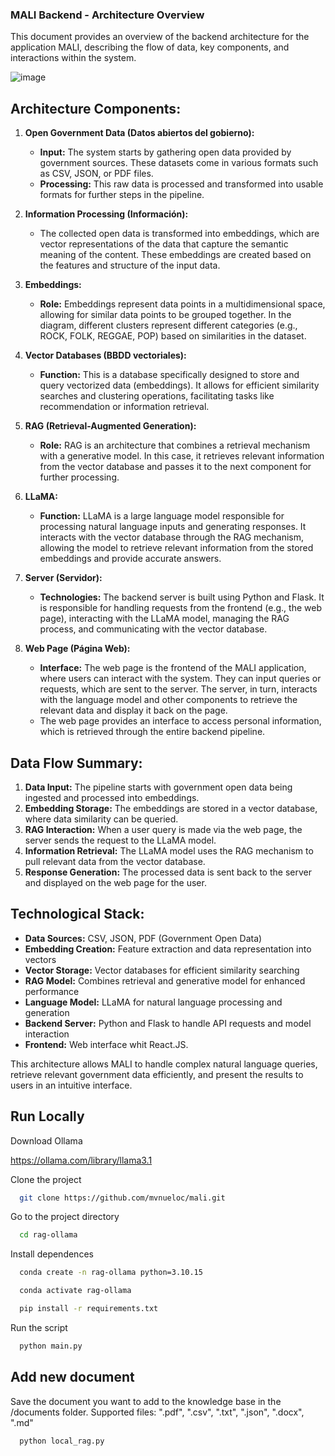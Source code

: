 ### MALI Backend - Architecture Overview

This document provides an overview of the backend architecture for the application MALI, describing the flow of data, key components, and interactions within the system.

![image](https://github.com/user-attachments/assets/25340607-1860-4c77-904a-cccc4ace36b5)

## **Architecture Components:**

1. **Open Government Data (Datos abiertos del gobierno):**
   - **Input:** The system starts by gathering open data provided by government sources. These datasets come in various formats such as CSV, JSON, or PDF files.
   - **Processing:** This raw data is processed and transformed into usable formats for further steps in the pipeline.

2. **Information Processing (Información):**
   - The collected open data is transformed into embeddings, which are vector representations of the data that capture the semantic meaning of the content. These embeddings are created based on the features and structure of the input data.

3. **Embeddings:**
   - **Role:** Embeddings represent data points in a multidimensional space, allowing for similar data points to be grouped together. In the diagram, different clusters represent different categories (e.g., ROCK, FOLK, REGGAE, POP) based on similarities in the dataset.

4. **Vector Databases (BBDD vectoriales):**
   - **Function:** This is a database specifically designed to store and query vectorized data (embeddings). It allows for efficient similarity searches and clustering operations, facilitating tasks like recommendation or information retrieval.
   
5. **RAG (Retrieval-Augmented Generation):**
   - **Role:** RAG is an architecture that combines a retrieval mechanism with a generative model. In this case, it retrieves relevant information from the vector database and passes it to the next component for further processing.
   
6. **LLaMA:**
   - **Function:** LLaMA is a large language model responsible for processing natural language inputs and generating responses. It interacts with the vector database through the RAG mechanism, allowing the model to retrieve relevant information from the stored embeddings and provide accurate answers.
   
7. **Server (Servidor):**
   - **Technologies:** The backend server is built using Python and Flask. It is responsible for handling requests from the frontend (e.g., the web page), interacting with the LLaMA model, managing the RAG process, and communicating with the vector database.
   
8. **Web Page (Página Web):**
   - **Interface:** The web page is the frontend of the MALI application, where users can interact with the system. They can input queries or requests, which are sent to the server. The server, in turn, interacts with the language model and other components to retrieve the relevant data and display it back on the page.
   - The web page provides an interface to access personal information, which is retrieved through the entire backend pipeline.

## **Data Flow Summary:**

1. **Data Input:** The pipeline starts with government open data being ingested and processed into embeddings.
2. **Embedding Storage:** The embeddings are stored in a vector database, where data similarity can be queried.
3. **RAG Interaction:** When a user query is made via the web page, the server sends the request to the LLaMA model.
4. **Information Retrieval:** The LLaMA model uses the RAG mechanism to pull relevant data from the vector database.
5. **Response Generation:** The processed data is sent back to the server and displayed on the web page for the user.

## **Technological Stack:**

- **Data Sources:** CSV, JSON, PDF (Government Open Data)
- **Embedding Creation:** Feature extraction and data representation into vectors
- **Vector Storage:** Vector databases for efficient similarity searching
- **RAG Model:** Combines retrieval and generative model for enhanced performance
- **Language Model:** LLaMA for natural language processing and generation
- **Backend Server:** Python and Flask to handle API requests and model interaction
- **Frontend:** Web interface whit React.JS.

This architecture allows MALI to handle complex natural language queries, retrieve relevant government data efficiently, and present the results to users in an intuitive interface.

## Run Locally

Download Ollama

https://ollama.com/library/llama3.1

Clone the project

```bash
  git clone https://github.com/mvnueloc/mali.git
```

Go to the project directory

```bash
  cd rag-ollama
```

Install dependences

```bash
  conda create -n rag-ollama python=3.10.15
```


```bash
  conda activate rag-ollama
```


```bash
  pip install -r requirements.txt
```


Run the script

```bash
  python main.py
```

## Add new document

Save the document you want to add to the knowledge base in the /documents folder. 
Supported files: ".pdf", ".csv", ".txt", ".json", ".docx", ".md"


```bash
  python local_rag.py
```



